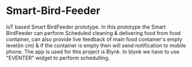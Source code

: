 # Smart-Bird-Feeder
IoT based Smart BirdFeeder prototype.
In this prototype the Smart BirdFeeder can perform Scheduled cleaning & delivering food from food container, can also provide
live feedback of main food container's empty level(in cm) & if the container is empty then will send notification to mobile phone.
The app is used for this project is Blynk. In blynk we have to use "EVENTER" widget to perform schedulling.
